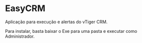 # EasyCRM
Aplicação para execução e alertas do vTiger CRM.

Para instalar, basta baixar o Exe para uma pasta e executar como Administrador.
